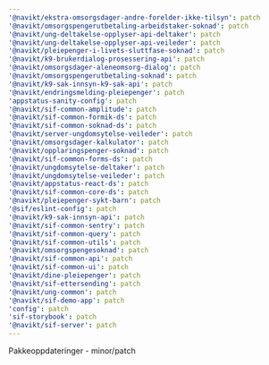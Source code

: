 ```yaml
---
'@navikt/ekstra-omsorgsdager-andre-forelder-ikke-tilsyn': patch
'@navikt/omsorgspengerutbetaling-arbeidstaker-soknad': patch
'@navikt/ung-deltakelse-opplyser-api-deltaker': patch
'@navikt/ung-deltakelse-opplyser-api-veileder': patch
'@navikt/pleiepenger-i-livets-sluttfase-soknad': patch
'@navikt/k9-brukerdialog-prosessering-api': patch
'@navikt/omsorgsdager-aleneomsorg-dialog': patch
'@navikt/omsorgspengerutbetaling-soknad': patch
'@navikt/k9-sak-innsyn-k9-sak-api': patch
'@navikt/endringsmelding-pleiepenger': patch
'appstatus-sanity-config': patch
'@navikt/sif-common-amplitude': patch
'@navikt/sif-common-formik-ds': patch
'@navikt/sif-common-soknad-ds': patch
'@navikt/server-ungdomsytelse-veileder': patch
'@navikt/omsorgsdager-kalkulator': patch
'@navikt/opplaringspenger-soknad': patch
'@navikt/sif-common-forms-ds': patch
'@navikt/ungdomsytelse-deltaker': patch
'@navikt/ungdomsytelse-veileder': patch
'@navikt/appstatus-react-ds': patch
'@navikt/sif-common-core-ds': patch
'@navikt/pleiepenger-sykt-barn': patch
'@sif/eslint-config': patch
'@navikt/k9-sak-innsyn-api': patch
'@navikt/sif-common-sentry': patch
'@navikt/sif-common-query': patch
'@navikt/sif-common-utils': patch
'@navikt/omsorgspengesoknad': patch
'@navikt/sif-common-api': patch
'@navikt/sif-common-ui': patch
'@navikt/dine-pleiepenger': patch
'@navikt/sif-ettersending': patch
'@navikt/ung-common': patch
'@navikt/sif-demo-app': patch
'config': patch
'sif-storybook': patch
'@navikt/sif-server': patch
---
```


Pakkeoppdateringer - minor/patch
